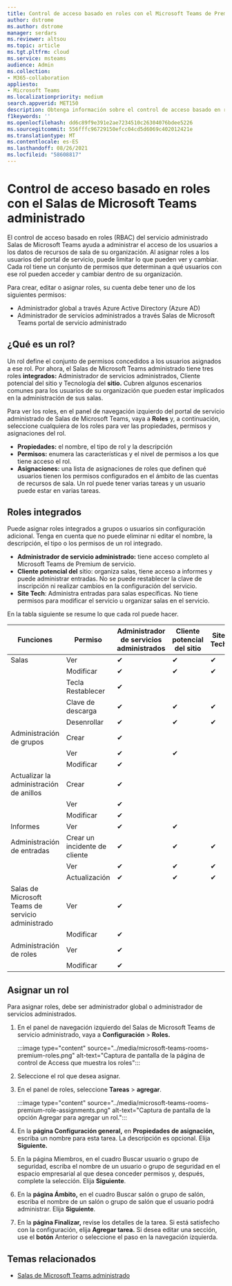 ```yaml
---
title: Control de acceso basado en roles con el Microsoft Teams de Premium sala
author: dstrome
ms.author: dstrome
manager: serdars
ms.reviewer: altsou
ms.topic: article
ms.tgt.pltfrm: cloud
ms.service: msteams
audience: Admin
ms.collection:
- M365-collaboration
appliesto:
- Microsoft Teams
ms.localizationpriority: medium
search.appverid: MET150
description: Obtenga información sobre el control de acceso basado en roles con el Salas de Microsoft Teams administrado.
f1keywords: ''
ms.openlocfilehash: dd6c89f9e391e2ae7234510c26304076bdee5226
ms.sourcegitcommit: 556fffc96729150efcc04cd5d6069c402012421e
ms.translationtype: MT
ms.contentlocale: es-ES
ms.lasthandoff: 08/26/2021
ms.locfileid: "58608817"
---
```

# <a name="role-based-access-control-with-the-microsoft-teams-rooms-managed-service"></a>Control de acceso basado en roles con el Salas de Microsoft Teams administrado

El control de acceso basado en roles (RBAC) del servicio administrado Salas de Microsoft Teams ayuda a administrar el acceso de los usuarios a los datos de recursos de sala de su organización. Al asignar roles a los usuarios del portal de servicio, puede limitar lo que pueden ver y cambiar. Cada rol tiene un conjunto de permisos que determinan a qué usuarios con ese rol pueden acceder y cambiar dentro de su organización.

Para crear, editar o asignar roles, su cuenta debe tener uno de los siguientes permisos:

- Administrador global a través Azure Active Directory (Azure AD)
- Administrador de servicios administrados a través Salas de Microsoft Teams portal de servicio administrado

## <a name="what-is-a-role"></a>¿Qué es un rol?

Un rol define el conjunto de permisos concedidos a los usuarios asignados a ese rol. Por ahora, el Salas de Microsoft Teams administrado tiene tres roles **integrados:** Administrador de servicios administrados, Cliente potencial del sitio y Tecnología del **sitio.** Cubren algunos escenarios comunes para los usuarios de su organización que pueden estar implicados en la administración de sus salas.

Para ver los roles, en el panel de navegación izquierdo del portal de servicio administrado de Salas de Microsoft Teams, vaya a **Roles** y, a continuación, seleccione cualquiera de los roles para ver las propiedades, permisos y asignaciones del rol.  

- **Propiedades:** el nombre, el tipo de rol y la descripción
- **Permisos:** enumera las características y el nivel de permisos a los que tiene acceso el rol.
- **Asignaciones:** una lista de asignaciones de roles que definen qué usuarios tienen los permisos configurados en el ámbito de las cuentas de recursos de sala. Un rol puede tener varias tareas y un usuario puede estar en varias tareas.

## <a name="built-in-roles"></a>Roles integrados

Puede asignar roles integrados a grupos o usuarios sin configuración adicional. Tenga en cuenta que no puede eliminar ni editar el nombre, la descripción, el tipo o los permisos de un rol integrado.

- **Administrador de servicio administrado:** tiene acceso completo al Microsoft Teams de Premium de servicio.
- **Cliente potencial del** sitio: organiza salas, tiene acceso a informes y puede administrar entradas. No se puede restablecer la clave de inscripción ni realizar cambios en la configuración del servicio.  
- **Site Tech**: Administra entradas para salas específicas. No tiene permisos para modificar el servicio u organizar salas en el servicio.

En la tabla siguiente se resume lo que cada rol puede hacer.

|Funciones |Permiso |Administrador de servicios administrados  |Cliente potencial del sitio  |Site Tech  |
|---------|---------|---------|---------|---------|
|Salas     |Ver        |&#10004;           |&#10004;           |&#10004;  |
|    |Modificar         |&#10004;           |&#10004;           |&#10004; |
|    |Tecla Restablecer         |&#10004;           |         ||
|    |Clave de descarga         |&#10004;           |&#10004;          |&#10004; |
|    |Desenrollar         |&#10004;           |&#10004;           |&#10004; |
|Administración de grupos   |Crear         |&#10004;           |           ||
|    |Ver       |&#10004;          |&#10004;           ||
|    |Modificar         |&#10004;           |           ||
|Actualizar la administración de anillos    |Crear         |&#10004;           |           ||
|    |Ver         |&#10004;           |           ||
|    |Modificar         |&#10004;           |           ||
|Informes   |Ver        |&#10004;           |&#10004;           ||
|Administración de entradas   |Crear un incidente de cliente         |&#10004;           |&#10004;           |&#10004;  |
|    |Ver         |&#10004;           |&#10004;           |&#10004;  |
|    |Actualización         |&#10004;           |&#10004;           |&#10004;  |
|Salas de Microsoft Teams de servicio administrado    |Ver         |&#10004;           |         ||
|    |Modificar        |&#10004;           |         ||
|Administración de roles    |Ver         |&#10004;           |         ||
|    |Modificar         |&#10004;           |         ||

## <a name="assign-a-role"></a>Asignar un rol

Para asignar roles, debe ser administrador global o administrador de servicios administrados.

1. En el panel de navegación izquierdo del Salas de Microsoft Teams de servicio administrado, vaya a **Configuración**  >  **Roles.**

    :::image type="content" source="../media/microsoft-teams-rooms-premium-roles.png" alt-text="Captura de pantalla de la página de control de Access que muestra los roles":::

2. Seleccione el rol que desea asignar.
3. En el panel de roles, seleccione **Tareas**  >  **agregar**.

    :::image type="content" source="../media/microsoft-teams-rooms-premium-role-assignments.png" alt-text="Captura de pantalla de la opción Agregar para agregar un rol.":::

4. En la **página Configuración general,** en **Propiedades de asignación,** escriba un nombre para esta tarea. La descripción es opcional. Elija **Siguiente.**
5. En  la página Miembros, en el cuadro Buscar usuario o grupo de seguridad, escriba el nombre de un usuario o grupo de seguridad en el espacio empresarial al que desea conceder permisos y, después, complete la selección.  Elija **Siguiente**. 
6. En la **página Ámbito,** en el cuadro Buscar salón o grupo de salón, escriba el nombre de un salón o grupo de salón que el usuario podrá administrar.  Elija **Siguiente**.
7. En la **página Finalizar,** revise los detalles de la tarea. Si está satisfecho con la configuración, elija **Agregar tarea.** Si desea editar una sección, use el **botón** Anterior o seleccione el paso en la navegación izquierda.  

## <a name="related-topics"></a>Temas relacionados

- [Salas de Microsoft Teams administrado](microsoft-teams-rooms-premium.md)
